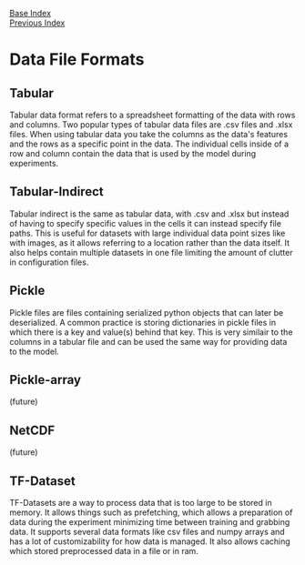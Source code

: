 [Base Index](../../index.md)  
[Previous Index](index.md)  

# Data File Formats
  
## Tabular  
Tabular data format refers to a spreadsheet formatting of the data with rows and columns. Two popular types of tabular data files are .csv files and .xlsx files. When using tabular data you take the columns as the data's features and the rows as a specific point in the data. The individual cells inside of a row and column contain the data that is used by the model during experiments.
  
## Tabular-Indirect
Tabular indirect is the same as tabular data, with .csv and .xlsx but instead of having to specify specific values in the cells it can instead specify file paths. This is useful for datasets with large individual data point sizes like with images, as it allows referring to a location rather than the data itself. It also helps contain multiple datasets in one file limiting the amount of clutter in configuration files.  

## Pickle  
Pickle files are files containing serialized python objects that can later be deserialized. A common practice is storing dictionaries in pickle files in which there is a key and value(s) behind that key. This is very similair to the columns in a tabular file and can be used the same way for providing data to the model.  

## Pickle-array
(future)

## NetCDF
(future)
  
## TF-Dataset  
TF-Datasets are a way to process data that is too large to be stored in memory. It allows things such as prefetching, which allows a preparation of data during the experiment minimizing time between training and grabbing data. It supports several data formats like csv files and numpy arrays and has a lot of customizability for how data is managed. It also allows caching which stored preprocessed data in a file or in ram.  
